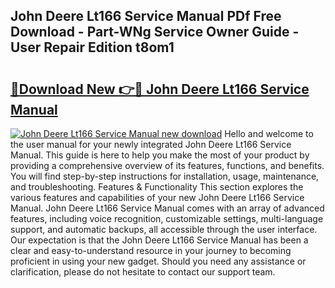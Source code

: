 ## John Deere Lt166 Service Manual PDf Free Download - Part-WNg Service Owner Guide - User Repair Edition t8om1

# <h2><a href="http://bc862.oget.top/?id=John+Deere+Lt166+Service+Manual">🔗Download New 👉🔴 John Deere Lt166 Service Manual</a></h2>

[![John Deere Lt166 Service Manual new download](https://i.imgur.com/5g1atiW.png)](http://bc862.oget.top/?id=John+Deere+Lt166+Service+Manual)
Hello and welcome to the user manual for your newly integrated John Deere Lt166 Service Manual. This guide is here to help you make the most of your product by providing a comprehensive overview of its features, functions, and benefits. You will find step-by-step instructions for installation, usage, maintenance, and troubleshooting. Features & Functionality This section explores the various features and capabilities of your new John Deere Lt166 Service Manual. John Deere Lt166 Service Manual comes with an array of advanced features, including voice recognition, customizable settings, multi-language support, and automatic backups, all accessible through the user interface. Our expectation is that the John Deere Lt166 Service Manual has been a clear and easy-to-understand resource in your journey to becoming proficient in using your new gadget. Should you need any assistance or clarification, please do not hesitate to contact our support team.
